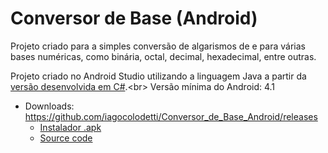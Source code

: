 # Conversor de Base (Android)

Projeto criado para a simples conversão de algarismos de e para várias bases numéricas, como binária, octal, decimal, hexadecimal, entre outras.

Projeto criado no Android Studio utilizando a linguagem Java a partir da [versão desenvolvida em C#](https://github.com/iagovmc/Conversor_de_Base "https://github.com/iagocolodetti/Conversor_de_Base").<br>
Versão mínima do Android: 4.1

* Downloads: https://github.com/iagocolodetti/Conversor_de_Base_Android/releases
   * [Instalador .apk](https://github.com/iagocolodetti/Conversor_de_Base_Android/releases/download/v1.0/ConversorDeBase.apk "https://github.com/iagocolodetti/Conversor_de_Base_Android/releases/download/v1.0/conversordebase.apk")
   * [Source code](https://github.com/iagocolodetti/Conversor_de_Base_Android/archive/v1.0.zip "https://github.com/iagocolodetti/Conversor_de_Base_Android/archive/v1.0.zip")
